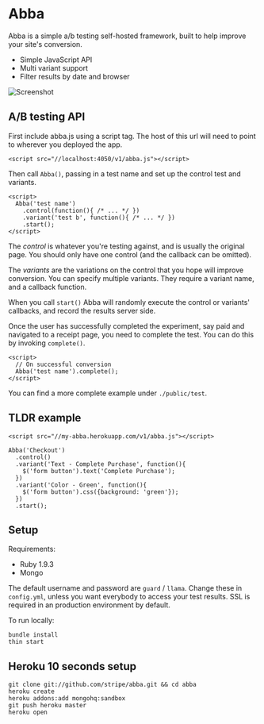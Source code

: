 # Abba

Abba is a simple a/b testing self-hosted framework, built to help improve your site's conversion.

* Simple JavaScript API
* Multi variant support
* Filter results by date and browser

![Screenshot](http://stripe.github.com/abba/screenshot.png)

## A/B testing API

First include abba.js using a script tag. The host of this url will need to point to wherever you deployed the app.

    <script src="//localhost:4050/v1/abba.js"></script>

Then call `Abba()`, passing in a test name and set up the control test and variants.

    <script>
      Abba('test name')
        .control(function(){ /* ... */ })
        .variant('test b', function(){ /* ... */ })
        .start();
    </script>

The *control* is whatever you're testing against, and is usually the original page. You should only have one control (and the callback can be omitted).

The *variants* are the variations on the control that you hope will improve conversion. You can specify multiple variants. They require a variant name, and a callback function.

When you call `start()` Abba will randomly execute the control or variants' callbacks, and record the results server side.

Once the user has successfully completed the experiment, say paid and navigated to a receipt page, you need to complete the test. You can do this by invoking `complete()`.

    <script>
      // On successful conversion
      Abba('test name').complete();
    </script>

You can find a more complete example under `./public/test`.

## TLDR example

    <script src="//my-abba.herokuapp.com/v1/abba.js"></script>

    Abba('Checkout')
      .control()
      .variant('Text - Complete Purchase', function(){
        $('form button').text('Complete Purchase');
      })
      .variant('Color - Green', function(){
        $('form button').css({background: 'green'});
      })
      .start();

## Setup

Requirements:

* Ruby 1.9.3
* Mongo

The default username and password are `guard` / `llama`. Change these in `config.yml`, unless you want everybody to access your test results. SSL is required in an production environment by default.

To run locally:

    bundle install
    thin start

## Heroku 10 seconds setup

    git clone git://github.com/stripe/abba.git && cd abba
    heroku create
    heroku addons:add mongohq:sandbox
    git push heroku master
    heroku open
